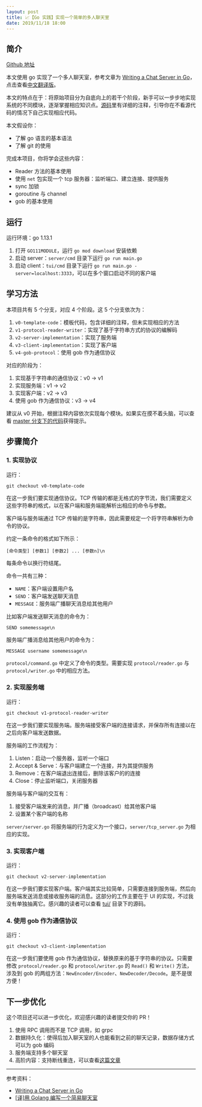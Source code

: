 ```yaml
---
layout: post
title: 📈【Go 实践】实现一个简单的多人聊天室
date: 2019/11/18 18:00
---
```


## 简介
[Github 地址](https://github.com/imageslr/go-chat-server-practice)

本文使用 go 实现了一个多人聊天室，参考文章为 [Writing a Chat Server in Go](https://medium.com/@nqbao/writing-a-chat-server-in-go-3b61ccc2a8ed)，点击查看[中文翻译版](https://juejin.im/post/5dafb4435188256290692f05)。

本文的特点在于：将原始项目分为自底向上的若干个阶段，新手可以一步步地实现系统的不同模块，逐渐掌握相应知识点。[源码](https://github.com/imageslr/go-chat-server-practice)里有详细的注释，引导你在不看源代码的情况下自己实现相应代码。

本文假设你：
* 了解 go 语言的基本语法
* 了解 git 的使用

完成本项目，你将学会这些内容：
* Reader 方法的基本使用
* 使用 `net` 包实现一个 tcp 服务器：监听端口、建立连接、提供服务
* sync 加锁
* goroutine 与 channel
* gob 的基本使用

## 运行
运行环境：go 1.13.1
1. 打开 `GO111MODULE`，运行 `go mod download` 安装依赖
2. 启动 server：`server/cmd` 目录下运行 `go run main.go`
4. 启动 client：`tui/cmd` 目录下运行 `go run main.go -server=localhost:3333`，可以在多个窗口启动不同的客户端

## 学习方法
本项目共有 5 个分支，对应 4 个阶段。这 5 个分支依次为：
1. `v0-template-code`：模板代码，包含详细的注释，但未实现相应的方法
2. `v1-protocol-reader-writer`：实现了基于字符串方式的协议的编解码
3. `v2-server-implementation`：实现了服务端
4. `v3-client-implementation`：实现了客户端
5. `v4-gob-protocol`：使用 gob 作为通信协议

对应的阶段为：
1. 实现基于字符串的通信协议：v0 -> v1
2. 实现服务端：v1 -> v2
3. 实现客户端：v2 -> v3
4. 使用 gob 作为通信协议：v3 -> v4

建议从 v0 开始，根据注释内容依次实现每个模块。如果实在摸不着头脑，可以查看 [master 分支下的代码](https://github.com/imageslr/go-chat-server-practice)获得提示。

## 步骤简介
### 1. 实现协议
运行：
```
git checkout v0-template-code
```

在这一步我们要实现通信协议。TCP 传输的都是无格式的字节流，我们需要定义这些字符串的格式，以在客户端和服务端能解析出相应的命令与参数。

客户端与服务端通过 TCP 传输的是字符串，因此需要规定一个将字符串解析为命令的协议。

约定一条命令的格式如下所示：
```
[命令类型] [参数1] [参数2] ... [参数n]\n
```
每条命令以换行符结尾。

命令一共有三种：
* `NAME`：客户端设置用户名
* `SEND`：客户端发送聊天消息
* `MESSAGE`：服务端广播聊天消息给其他用户

比如客户端发送聊天消息的命令为：
```
SEND somemessage\n
```
服务端广播消息给其他用户的命令为：
```
MESSAGE username somemessage\n
```

`protocol/command.go` 中定义了命令的类型。需要实现 `protocol/reader.go` 与 `protocol/writer.go` 中的相应方法。

### 2. 实现服务端
运行：
```
git checkout v1-protocol-reader-writer
```

在这一步我们要实现服务端。服务端接受客户端的连接请求，并保存所有连接以在之后向客户端发送数据。

服务端的工作流程为：
1. Listen：启动一个服务器，监听一个端口
2. Accept & Serve：与客户端建立一个连接，并为其提供服务
3. Remove：在客户端退出连接后，删除该客户的的连接
4. Close：停止监听端口，关闭服务器

服务端与客户端的交互有：
1. 接受客户端发来的消息，并广播（broadcast）给其他客户端
2. 设置某个客户端的名称

`server/server.go` 将服务端的行为定义为一个接口，`server/tcp_server.go` 为相应的实现。

### 3. 实现客户端
运行：
```
git checkout v2-server-implementation
```

在这一步我们要实现客户端。客户端其实比较简单，只需要连接到服务端，然后向服务端发送消息或接收服务端的消息。这部分的工作主要在于 UI 的实现，不过我没有单独抽离它。感兴趣的读者可以查看 [tui/](https://github.com/imageslr/go-chat-server-practice/tree/master/tui) 目录下的源码。

### 4. 使用 gob 作为通信协议
运行：
```
git checkout v3-client-implementation
```

在这一步我们要使用 gob 作为通信协议，替换原来的基于字符串的协议。只需要修改 `protocol/reader.go` 和 `protocol/writer.go` 的 `Read()` 和 `Write()` 方法，涉及到 gob 的两组方法：`NewEncoder/Encoder`、`NewDecoder/Decode`。是不是很方便！

## 下一步优化
这个项目还可以进一步优化，欢迎感兴趣的读者提交你的 PR！
1. 使用 RPC 调用而不是 TCP 调用，如 grpc
2. 数据持久化：使得后加入聊天室的人也能看到之前的聊天记录，数据存储方式可以为 gob 编码
3. 服务端支持多个聊天室
4. 高阶内容：支持断线重连，可以查看[这篇文章](https://my.oschina.net/tuxpy/blog/1645030)

---
参考资料：
* [Writing a Chat Server in Go](https://medium.com/@nqbao/writing-a-chat-server-in-go-3b61ccc2a8ed)
* [[译]用 Golang 编写一个简易聊天室](https://juejin.im/post/5dafb4435188256290692f05)